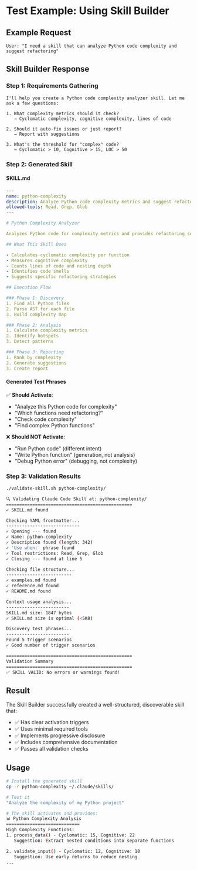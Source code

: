# Test Example: Using Skill Builder

## Example Request

```
User: "I need a skill that can analyze Python code complexity and suggest refactoring"
```

## Skill Builder Response

### Step 1: Requirements Gathering

```
I'll help you create a Python code complexity analyzer skill. Let me ask a few questions:

1. What complexity metrics should it check?
   → Cyclomatic complexity, cognitive complexity, lines of code

2. Should it auto-fix issues or just report?
   → Report with suggestions

3. What's the threshold for "complex" code?
   → Cyclomatic > 10, Cognitive > 15, LOC > 50
```

### Step 2: Generated Skill

#### SKILL.md
```yaml
---
name: python-complexity
description: Analyze Python code complexity metrics and suggest refactoring opportunities. Use when: 1) Code review for complexity, 2) Refactoring needed, 3) Python file analysis requested, 4) User mentions "complexity" or "refactor", 5) Code quality assessment. Generates complexity report with actionable refactoring suggestions.
allowed-tools: Read, Grep, Glob
---

# Python Complexity Analyzer

Analyzes Python code for complexity metrics and provides refactoring suggestions.

## What This Skill Does

- Calculates cyclomatic complexity per function
- Measures cognitive complexity
- Counts lines of code and nesting depth
- Identifies code smells
- Suggests specific refactoring strategies

## Execution Flow

### Phase 1: Discovery
1. Find all Python files
2. Parse AST for each file
3. Build complexity map

### Phase 2: Analysis
1. Calculate complexity metrics
2. Identify hotspots
3. Detect patterns

### Phase 3: Reporting
1. Rank by complexity
2. Generate suggestions
3. Create report
```

#### Generated Test Phrases

✅ **Should Activate**:
- "Analyze this Python code for complexity"
- "Which functions need refactoring?"
- "Check code complexity"
- "Find complex Python functions"

❌ **Should NOT Activate**:
- "Run Python code" (different intent)
- "Write Python function" (generation, not analysis)
- "Debug Python error" (debugging, not complexity)

### Step 3: Validation Results

```bash
./validate-skill.sh python-complexity/

🔍 Validating Claude Code Skill at: python-complexity/
================================================
✓ SKILL.md found

Checking YAML frontmatter...
----------------------------
✓ Opening --- found
✓ Name: python-complexity
✓ Description found (length: 342)
✓ 'Use when:' phrase found
✓ Tool restrictions: Read, Grep, Glob
✓ Closing --- found at line 5

Checking file structure...
-------------------------
✓ examples.md found
✓ reference.md found
✓ README.md found

Context usage analysis...
------------------------
SKILL.md size: 1847 bytes
✓ SKILL.md size is optimal (<5KB)

Discovery test phrases...
------------------------
Found 5 trigger scenarios
✓ Good number of trigger scenarios

================================================
Validation Summary
================================================
✅ SKILL VALID: No errors or warnings found!
```

## Result

The Skill Builder successfully created a well-structured, discoverable skill that:
- ✅ Has clear activation triggers
- ✅ Uses minimal required tools
- ✅ Implements progressive disclosure
- ✅ Includes comprehensive documentation
- ✅ Passes all validation checks

## Usage

```bash
# Install the generated skill
cp -r python-complexity ~/.claude/skills/

# Test it
"Analyze the complexity of my Python project"

# The skill activates and provides:
📊 Python Complexity Analysis
============================
High Complexity Functions:
1. process_data() - Cyclomatic: 15, Cognitive: 22
   Suggestion: Extract nested conditions into separate functions

2. validate_input() - Cyclomatic: 12, Cognitive: 18
   Suggestion: Use early returns to reduce nesting
...
```